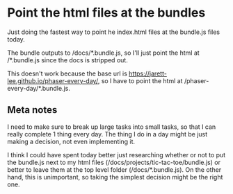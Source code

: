 
# Point the html files at the bundles
Just doing the fastest way to point he index.html files at the bundle.js files today.

The bundle outputs to /docs/\*.bundle.js, so I'll just point the html at /\*.bundle.js since the docs is stripped out.

This doesn't work because the base url is https://jarett-lee.github.io/phaser-every-day/, so I have to point the html at /phaser-every-day/\*.bundle.js.

## Meta notes

I need to make sure to break up large tasks into small tasks, so that I can really complete 1 thing every day. The thing I do in a day might be just making a decision, not even implementing it.

I think I could have spent today better just researching whether or not to put the bundle.js next to my html files (/docs/projects/tic-tac-toe/bundle.js) or better to leave them at the top level folder (/docs/\*.bundle.js). On the other hand, this is unimportant, so taking the simplest decision might be the right one.
